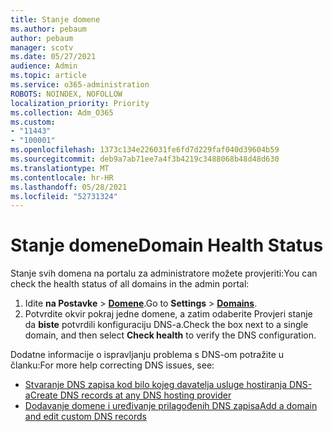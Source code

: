 ```yaml
---
title: Stanje domene
ms.author: pebaum
author: pebaum
manager: scotv
ms.date: 05/27/2021
audience: Admin
ms.topic: article
ms.service: o365-administration
ROBOTS: NOINDEX, NOFOLLOW
localization_priority: Priority
ms.collection: Adm_O365
ms.custom:
- "11443"
- "100001"
ms.openlocfilehash: 1373c134e226031fe6fd7d229faf040d39604b59
ms.sourcegitcommit: deb9a7ab71ee7a4f3b4219c3488068b48d48d630
ms.translationtype: MT
ms.contentlocale: hr-HR
ms.lasthandoff: 05/28/2021
ms.locfileid: "52731324"
---
```

# <a name="domain-health-status"></a><span data-ttu-id="3a050-102">Stanje domene</span><span class="sxs-lookup"><span data-stu-id="3a050-102">Domain Health Status</span></span>

<span data-ttu-id="3a050-103">Stanje svih domena na portalu za administratore možete provjeriti:</span><span class="sxs-lookup"><span data-stu-id="3a050-103">You can check the health status of all domains in the admin portal:</span></span>

1. <span data-ttu-id="3a050-104">Idite **na Postavke**  >  [**Domene**](https://portal.microsoft.com/Adminportal/Home?ref=/Domains).</span><span class="sxs-lookup"><span data-stu-id="3a050-104">Go to **Settings** > [**Domains**](https://portal.microsoft.com/Adminportal/Home?ref=/Domains).</span></span>
1. <span data-ttu-id="3a050-105">Potvrdite okvir pokraj jedne domene, a zatim odaberite Provjeri stanje da **biste** potvrdili konfiguraciju DNS-a.</span><span class="sxs-lookup"><span data-stu-id="3a050-105">Check the box next to a single domain, and then select **Check health** to verify the DNS configuration.</span></span>

<span data-ttu-id="3a050-106">Dodatne informacije o ispravljanju problema s DNS-om potražite u članku:</span><span class="sxs-lookup"><span data-stu-id="3a050-106">For more help correcting DNS issues, see:</span></span>

- [<span data-ttu-id="3a050-107">Stvaranje DNS zapisa kod bilo kojeg davatelja usluge hostiranja DNS-a</span><span class="sxs-lookup"><span data-stu-id="3a050-107">Create DNS records at any DNS hosting provider</span></span>](/microsoft-365/admin/get-help-with-domains/create-dns-records-at-any-dns-hosting-provider)
- [<span data-ttu-id="3a050-108">Dodavanje domene i uređivanje prilagođenih DNS zapisa</span><span class="sxs-lookup"><span data-stu-id="3a050-108">Add a domain and edit custom DNS records</span></span>](/microsoft-365/admin/setup/add-domain)